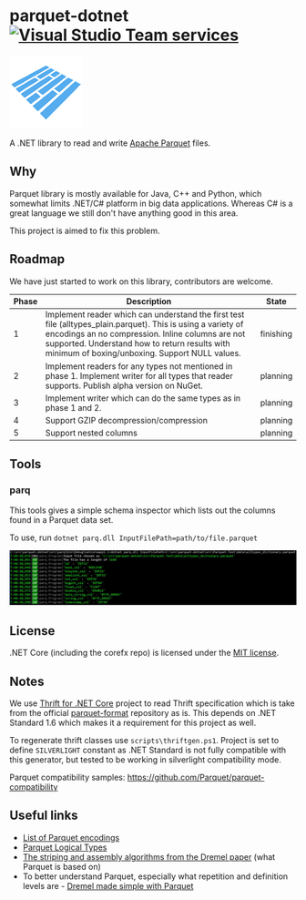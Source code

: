 # parquet-dotnet [![Visual Studio Team services](https://img.shields.io/vso/build/elastacloud/bad95de3-58b5-428f-96a5-1b28793d0a5f/13.svg?style=plastic)]()

![Icon](doc/img/icon.png)

A .NET library to read and write [Apache Parquet](https://github.com/Parquet) files.

## Why

Parquet library is mostly available for Java, C++ and Python, which somewhat limits .NET/C# platform in big data applications. Whereas C# is a great language we still don't have anything good in this area.

This project is aimed to fix this problem.

## Roadmap

We have just started to work on this library, contributors are welcome.

|Phase|Description|State|
|-----|-----------|-----|
|1|Implement reader which can understand the first test file (alltypes_plain.parquet). This is using a variety of encodings an no compression. Inline columns are not supported. Understand how to return results with minimum of boxing/unboxing. Support NULL values.|finishing|
|2|Implement readers for any types not mentioned in phase 1. Implement writer for all types that reader supports. Publish alpha version on NuGet.|planning|
|3|Implement writer which can do the same types as in phase 1 and 2.|planning|
|4|Support GZIP decompression/compression|planning|
|5|Support nested columns|planning|

## Tools

### parq

This tools gives a simple schema inspector which lists out the columns found in a Parquet data set. 

To use, run ```dotnet parq.dll InputFilePath=path/to/file.parquet```

![Parq](doc/img/parq.JPG)

## License

.NET Core (including the corefx repo) is licensed under the [MIT license](https://github.com/elastacloud/parquet-dotnet/blob/master/LICENSE).


## Notes

We use [Thrift for .NET Core](https://github.com/apache/thrift/tree/master/lib/netcore) project to read Thrift specification which is take from the official [parquet-format](https://github.com/Parquet/parquet-format) repository as is. This depends on .NET Standard 1.6 which makes it a requirement for this project as well.

To regenerate thrift classes use `scripts\thriftgen.ps1`. Project is set to define `SILVERLIGHT` constant as .NET Standard is not fully compatible with this generator, but tested to be working in silverlight compatibility mode.

Parquet compatibility samples: https://github.com/Parquet/parquet-compatibility

## Useful links

- [List of Parquet encodings](https://github.com/Parquet/parquet-format/blob/master/Encodings.md)
- [Parquet Logical Types](https://github.com/Parquet/parquet-format/blob/master/LogicalTypes.md)
- [The striping and assembly algorithms from the Dremel paper](https://github.com/Parquet/parquet-mr/wiki/The-striping-and-assembly-algorithms-from-the-Dremel-paper) (what Parquet is based on)
- To better understand Parquet, especially what repetition and definition levels are - [Dremel made simple with Parquet](https://blog.twitter.com/engineering/en_us/a/2013/dremel-made-simple-with-parquet.html)
